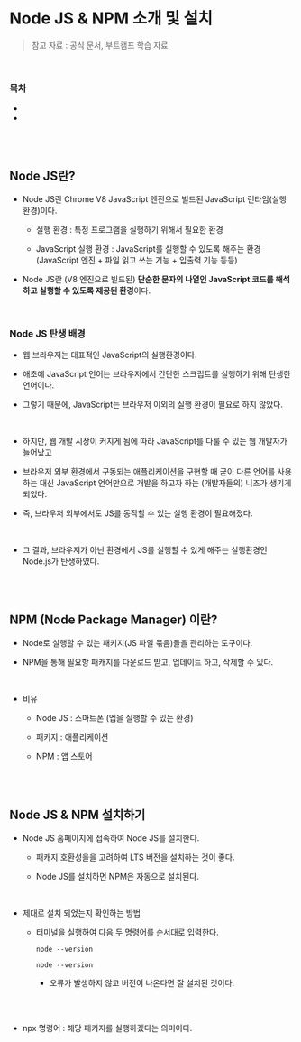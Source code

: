 # Node JS & NPM 소개 및 설치

> 참고 자료 : 공식 문서, 부트캠프 학습 자료

<br/>

### 목차

- <a href=""></a>
- <a href=""></a>

<br/><br/>

## Node JS란?

- Node JS란 Chrome V8 JavaScript 엔진으로 빌드된 JavaScript 런타임(실행 환경)이다.

  - 실행 환경 : 특정 프로그램을 실행하기 위해서 필요한 환경

  - JavaScript 실행 환경 : JavaScript를 실행할 수 있도록 해주는 환경  
    (JavaScript 엔진 + 파일 읽고 쓰는 기능 + 입출력 기능 등등)

- Node JS란 (V8 엔진으로 빌드된) <strong>단순한 문자의 나열인 JavaScript 코드를 해석하고 실행할 수 있도록 제공된 환경</strong>이다.

<br/>

### Node JS 탄생 배경

- 웹 브라우저는 대표적인 JavaScript의 실행환경이다.

- 애초에 JavaScript 언어는 브라우저에서 간단한 스크립트를 실행하기 위해 탄생한 언어이다.

- 그렇기 때문에, JavaScript는 브라우저 이외의 실행 환경이 필요로 하지 않았다.

<br/>

- 하지만, 웹 개발 시장이 커지게 됨에 따라 JavaScript를 다룰 수 있는 웹 개발자가 늘어났고

- 브라우저 외부 환경에서 구동되는 애플리케이션을 구현할 때 굳이 다른 언어를 사용하는 대신 JavaScript 언어만으로 개발을 하고자 하는 (개발자들의) 니즈가 생기게 되었다.

- 즉, 브라우저 외부에서도 JS를 동작할 수 있는 실행 환경이 필요해졌다.

<br/>

- 그 결과, 브라우저가 아닌 환경에서 JS를 실행할 수 있게 해주는 실행환경인 Node.js가 탄생하였다.

<br/><br/>

## NPM (Node Package Manager) 이란?

- Node로 실행할 수 있는 패키지(JS 파일 묶음)들을 관리하는 도구이다.

- NPM을 통해 필요항 패캐지를 다운로드 받고, 업데이트 하고, 삭제할 수 있다.

<br/>

- 비유

  - Node JS : 스마트폰 (엡을 실행할 수 있는 환경)

  - 패키지 : 애플리케이션

  - NPM : 앱 스토어

<br/><br/>

## Node JS & NPM 설치하기

- Node JS 홈페이지에 접속하여 Node JS를 설치한다.

  - 패캐지 호환성을을 고려하여 LTS 버전을 설치하는 것이 좋다.

  - Node JS를 설치하면 NPM은 자동으로 설치된다.

<br/>

- 제대로 설치 되었는지 확인하는 방법

  - 터미널을 실행하여 다음 두 명령어를 순서대로 입력한다.

    ```
    node --version
    ```

    ```
    node --version
    ```

    - 오류가 발생하지 않고 버전이 나온다면 잘 설치된 것이다.

<br/>

##

- npx 명령어 : 해당 패키지를 실행하겠다는 의미이다.
